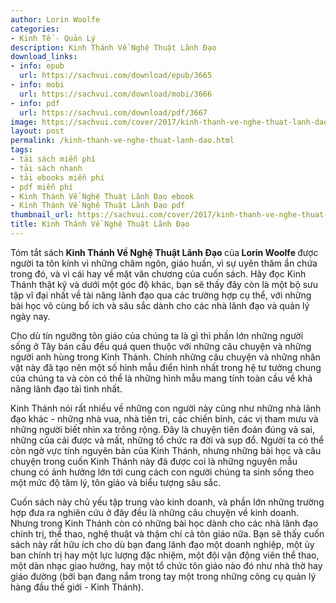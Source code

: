 ```yaml
---
author: Lorin Woolfe
categories:
- Kinh Tế - Quản Lý
description: Kinh Thánh Về Nghệ Thuật Lãnh Đạo
download_links:
- info: epub
  url: https://sachvui.com/download/epub/3665
- info: mobi
  url: https://sachvui.com/download/mobi/3666
- info: pdf
  url: https://sachvui.com/download/pdf/3667
image: https://sachvui.com/cover/2017/kinh-thanh-ve-nghe-thuat-lanh-dao.jpg
layout: post
permalink: /kinh-thanh-ve-nghe-thuat-lanh-dao.html
tags:
- tải sách miễn phí
- tải sách nhanh
- tải ebooks miễn phí
- pdf miễn phí
- Kinh Thánh Về Nghệ Thuật Lãnh Đạo ebook
- Kinh Thánh Về Nghệ Thuật Lãnh Đạo pdf
thumbnail_url: https://sachvui.com/cover/2017/kinh-thanh-ve-nghe-thuat-lanh-dao.jpg
title: Kinh Thánh Về Nghệ Thuật Lãnh Đạo
---
```


 <div class="item-desc text-justify"> <p>Tóm tắt sách<strong> Kinh Thánh Về Nghệ Thuật Lãnh Đạo </strong>của<strong> Lorin Woolfe </strong>được người ta tôn kính vì những châm ngôn, giáo huấn, vì sự uyên thâm ẩn chứa trong đó, và vì cái hay về mặt văn chương của cuốn sách. Hãy đọc Kinh Thánh thật kỹ và dưới một góc độ khác, bạn sẽ thấy đây còn là một bộ sưu tập vĩ đại nhất về tài năng lãnh đạo qua các trường hợp cụ thể, với những bài học vô cùng bổ ích và sâu sắc dành cho các nhà lãnh đạo và quản lý ngày nay.</p><p>Cho dù tín ngưỡng tôn giáo của chúng ta là gì thì phần lớn những người sống ở Tây bán cầu đều quá quen thuộc với những câu chuyện và những người anh hùng trong Kinh Thánh. Chính những câu chuyện và những nhân vật này đã tạo nên một số hình mẫu điển hình nhất trong hệ tư tưởng chung của chúng ta và còn có thể là những hình mẫu mang tính toàn cầu về khả năng lãnh đạo tài tình nhất.</p><p>Kinh Thánh nói rất nhiều về những con người này cũng như những nhà lãnh đạo khác - những nhà vua, nhà tiên tri, các chiến binh, các vị tham mưu và những người biết nhìn xa trông rộng. Đây là chuyện tiên đoán đúng và sai, những của cải được và mất, những tổ chức ra đời và sụp đổ. Người ta có thể còn ngờ vực tính nguyên bản của Kinh Thánh, nhưng những bài học và câu chuyện trong cuốn Kinh Thánh này đã được coi là những nguyên mẫu chung có ảnh hưởng lớn tới cung cách con người chúng ta sinh sống theo một mức độ tâm lý, tôn giáo và biểu tượng sâu sắc.</p><p>Cuốn sách này chủ yếu tập trung vào kinh doanh, và phần lớn những trường hợp đưa ra nghiên cứu ở đây đều là những câu chuyện về kinh doanh. Nhưng trong Kinh Thánh còn có những bài học dành cho các nhà lãnh đạo chính trị, thể thao, nghệ thuật và thậm chí cả tôn giáo nữa. Bạn sẽ thấy cuốn sách này rất hữu ích cho dù bạn đang lãnh đạo một doanh nghiệp, một ủy ban chính trị hay một lực lượng đặc nhiệm, một đội vận động viên thể thao, một dàn nhạc giao hưởng, hay một tổ chức tôn giáo nào đó như nhà thờ hay giáo đường (bởi bạn đang nắm trong tay một trong những công cụ quản lý hàng đầu thế giới - Kinh Thánh).</p> </div>
